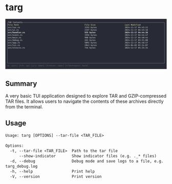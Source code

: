 # targ

![demo](./assets/demo.png)

## Summary

A very basic TUI application designed to explore TAR and GZIP-compressed TAR files.
It allows users to navigate the contents of these archives directly from the terminal.

## Usage

```shell
Usage: targ [OPTIONS] --tar-file <TAR_FILE>

Options:
  -t, --tar-file <TAR_FILE>  Path to the tar file
      --show-indicator       Show indicator files (e.g. ._* files)
  -d, --debug                Debug mode and save logs to a file, e.g. targ_debug.log
  -h, --help                 Print help
  -V, --version              Print version
```
